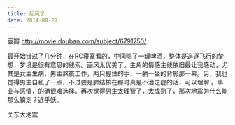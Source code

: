 ```yaml
---
title: 起风了
date: 2014-08-29
---
```


豆瓣 <http://movie.douban.com/subject/6791750/>

最开始错过了几分钟，在RC寝室看的，中间喝了一罐啤酒，整体是追逐飞行的梦想，梦境是很有意思的线索。画风太优美了。主角的情感主线依旧最让我感动，尤其是女主生病，男主熬夜工作，两只握住的手，一躺一坐的背影那一幕。另，我也觉得男主自私了一点，不过要是肺结核在那时真是不治之症的话，可以理解 。事业与感情，的确很难选择。再次觉得男主太理智了，太成熟了，那次地震为什么能那么镇定？近乎妖。

关东大地震
